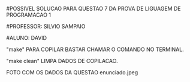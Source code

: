 #POSSIVEL SOLUCAO PARA QUESTAO 7 DA PROVA DE LIGUAGEM DE PROGRAMACAO 1

#PROFESSOR: SILVIO SAMPAIO

#ALUNO: DAVID

"make" PARA COPILAR BASTAR CHAMAR O COMANDO NO TERMINAL.

"make clean" LIMPA DADOS DE COPILACAO.

FOTO COM OS DADOS DA QUESTAO 
enunciado.jpeg
